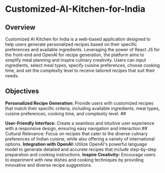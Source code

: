 # Customized-AI-Kitchen-for-India

## Overview
Customized AI Kitchen for India is a web-based application designed to help users generate personalized recipes based on their specific preferences and available ingredients. Leveraging the power of React JS for the front-end and OpenAI for recipe generation, the platform aims to simplify meal planning and inspire culinary creativity. Users can input ingredients, select meal types, specify cuisine preferences, choose cooking time, and set the complexity level to receive tailored recipes that suit their needs.

## Objectives
**Personalized Recipe Generation:** Provide users with customized recipes that match their specific criteria, including available ingredients, meal types, cuisine preferences, cooking time, and complexity level. ## 

**User-Friendly Interface:** Create a seamless and intuitive user experience with a responsive design, ensuring easy navigation and interaction.##
Cultural Relevance: Focus on recipes that cater to the diverse culinary preferences of Indian cuisine, while also offering a variety of international options.
**Integration with OpenAI:** Utilize OpenAI's powerful language model to generate detailed and accurate recipes that include step-by-step preparation and cooking instructions.
**Inspire Creativity:** Encourage users to experiment with new dishes and cooking techniques by providing innovative and diverse recipe suggestions.
